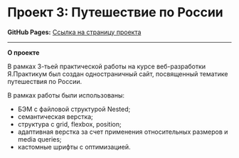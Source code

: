 # Проект 3: Путешествие по России

**GitHub Pages:** [Ссылка на страницу проекта](https://ilyasobolev11.github.io/russian-travel/index.html)

---

**О проекте**

В рамках 3-тьей практической работы на курсе веб-разработки Я.Практикум был создан одностраничный сайт, посвященный тематике путешествия по России.

В рамках работы были использованы:
* БЭМ с файловой структурой Nested;
* семантическая верстка;
* структура с grid, flexbox, position;
* адаптивная верстка за счет применения относительных размеров и media queries;
* кастомные шрифты c оптимизацией.
